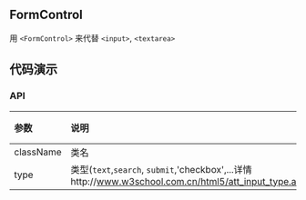 ## FormControl

用 `<FormControl>` 来代替 `<input>`, `<textarea>`

## 代码演示

### API

|参数|说明|类型|默认值|
|:--|:---|:--|:---|
|className|类名|string|-|
|type|类型(`text`,`search`, `submit`,'checkbox',...详情http://www.w3school.com.cn/html5/att_input_type.asp)|string|'input'|



